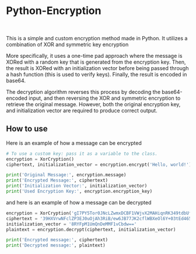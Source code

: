 # Python-Encryption  
​​​​​   


This is a simple and custom encryption method made in Python. It utilizes a combination of XOR and symmetric key encryption  

More specifically, it uses a one-time pad approach where the message is XORed with a random key that is generated from the encryption key. Then, the result is XORed with an initialization vector before being passed through a hash function (this is used to verify keys). Finally, the result is encoded in base64.  

The decryption algorithm reverses this process by decoding the base64-encoded input, and then reversing the XOR and symmetric encryption to retrieve the original message. However, both the original encryption key, and initialization vector are required to produce correct output.

## How to use

Here is an example of how a message can be encrypted

```python
# To use a custom key: pass it as a variable to the class.
encryption = XorCryption()
ciphertext, initialization_vector = encryption.encrypt('Hello, world!')

print('Original Message:', encryption.message)
print('Encrypted Message:', ciphertext)
print('Initialization Vector:', initialization_vector)
print('Used Encryption Key:', encryption.encryption_key)
```

and here is an example of how a message can be decrypted

```python
encryption = XorCryption('gI7PY5Tor0JNcLZwmxDCBF1VWjvX2MAHiqnRK349tdbUfQ68yShkpGazEOslue')
ciphertext = '39HXVrwNFclZP3EJ0uOjAh3RiB/ew6JB77JK2cflWBXeOl6Y+03tEd465S+U'
initialization_vector = '8RYFpM1UmQnDeMMF1vCbdw=='
plaintext = encryption.decrypt(ciphertext, initialization_vector)

print('Encrypted message:', ciphertext)
print('Decrypted message:', plaintext)
```
